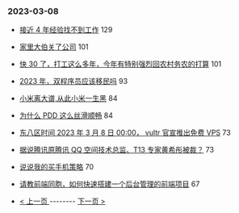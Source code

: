 ### 2023-03-08 
- [接近 4 年经验找不到工作](https://www.v2ex.com/t/922086) 129
- [家里大伯关了公司](https://www.v2ex.com/t/922143) 101
- [快 30 了，打工这么多年，今年有特别强烈回农村务农的打算](https://www.v2ex.com/t/922175) 101
- [2023 年，双程序员应该移民吗](https://www.v2ex.com/t/922140) 93
- [小米离大谱,从此小米一生黑](https://www.v2ex.com/t/922258) 84
- [为什么 PDD 这么丝滑顺畅](https://www.v2ex.com/t/922033) 84
- [东八区时间 2023 年 3 月 8 日 00:00， vultr 官宣推出免费 VPS](https://www.v2ex.com/t/922075) 73
- [据说腾讯原腾讯 QQ 空间技术总监、T13 专家黄希彤被裁？](https://www.v2ex.com/t/922097) 73
- [说说我的买手机策略](https://www.v2ex.com/t/922236) 70
- [请教前端同胞，如何快速搭建一个后台管理的前端项目](https://www.v2ex.com/t/922121) 67 

- [ < 上一页 ](https://github.com/able8/v2ex-hot-record/blob/master/2023-03-07.md) -------- [ 下一页 > ](https://github.com/able8/v2ex-hot-record/blob/master/2023-03-09.md)